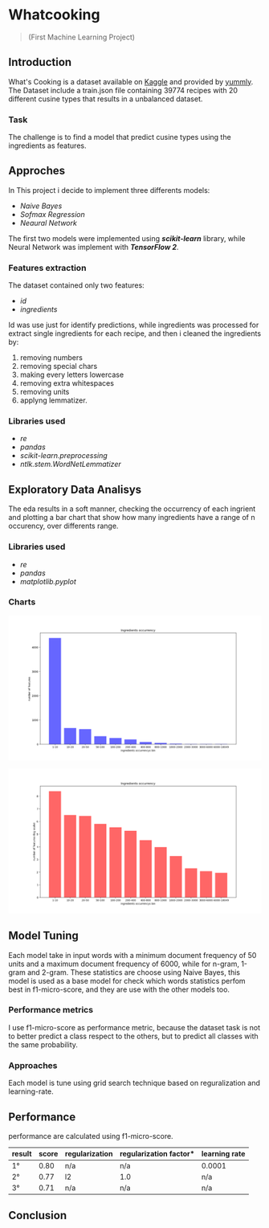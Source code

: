 # Whatcooking 
> (First Machine Learning Project)

## Introduction
What's Cooking is a dataset available on [Kaggle](https://www.kaggle.com/competitions/whats-cooking) and provided by [yummly](https://www.yummly.com/about). The Dataset include a train.json file containing 39774 recipes with 20 different cusine types that results in a unbalanced dataset.

### Task
The challenge is to find a model that predict cusine types using the ingredients as features.

## Approches
In This project i decide to implement three differents models:
- *Naive Bayes*
- *Sofmax Regression*
- *Neaural Network*

The first two models were implemented using ***scikit-learn*** library, while Neural Network was implement with ***TensorFlow 2***.

### Features extraction
The dataset contained only two features: 
- _id_
- _ingredients_

Id was use just for identify predictions, while ingredients was processed for extract single ingredients for each recipe, and then i cleaned the ingredients by:
1. removing numbers
2. removing special chars
3. making every letters lowercase
4. removing extra whitespaces
5. removing units
6. applyng lemmatizer.

### Libraries used
- *re* 
- *pandas*
- *scikit-learn.preprocessing*
- *ntlk.stem.WordNetLemmatizer*

## Exploratory Data Analisys
The eda results in a soft manner, checking the occurrency of each ingrient and plotting a bar chart that show how many ingredients have a range of n occurency, over differents range.

### Libraries used
- *re* 
- *pandas*
- *matplotlib.pyplot*

### Charts
![Ingredients Occurency](https://github.com/Arcaici/whatcooking/blob/NeuralNetwork_wirh_TensowFlow/images/IngredientsOccurrency.png)
  
![Ingredients Occurency in Log Scale](https://github.com/Arcaici/whatcooking/blob/NeuralNetwork_wirh_TensowFlow/images/IngredientsOccurrency_logscale.png)

## Model Tuning
Each model take in input words with a minimum document frequency of 50 units and a maximum document frequency of 6000, while for n-gram, 1-gram and 2-gram. These statistics are choose using Naive Bayes, this model is used as a base model for check which words statistics perfom best in f1-micro-score, and they are use with the other models too.

### Performance metrics
I use f1-micro-score as performance metric, because the dataset task is not to better predict a class respect to the others, but to predict all classes with the same probability.

### Approaches
Each model is tune using grid search technique based on reguralization and learning-rate.

## Performance 
performance are calculated using f1-micro-score.

|result | score | regularization | regularization factor* | learning rate |
| ------------- | ------------- | ------------- | ------------- | ------------- |
| 1°  | 0.80 | n/a | n/a | 0.0001 |
| 2°  | 0.77  | l2 | 1.0 | n/a |
| 3°  | 0.71  | n/a | n/a | n/a |

## Conclusion
